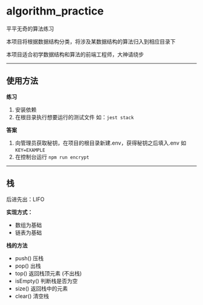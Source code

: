 # algorithm_practice

平平无奇的算法练习

本项目将根据数据结构分类，将涉及某数据结构的算法归入到相应目录下

本项目适合初学数据结构和算法的前端工程师，大神请绕步

---

## 使用方法

**练习**

1. 安装依赖
2. 在根目录执行想要运行的测试文件
   如：`jest stack`

**答案**

1. 向管理员获取秘钥，在项目的根目录新建.env，获得秘钥之后填入.env
   如 `KEY=EXAMPLE`
2. 在控制台运行 `npm run encrypt`

---

## 栈

后进先出：LIFO

**实现方式：**

- 数组为基础
- 链表为基础

**栈的方法**

- push() 压栈
- pop() 出栈
- top() 返回栈顶元素 (不出栈)
- isEmpty() 判断栈是否为空
- size() 返回栈中的元素
- clear() 清空栈
